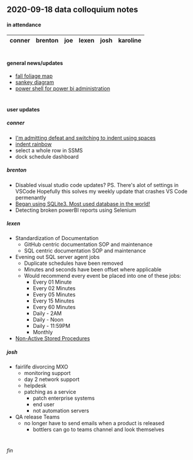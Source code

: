 ## 2020-09-18 data colloquium notes

#### in attendance
| conner | brenton | joe | lexen | josh | karoline |
|--------|---------|-----|-------|------|----------|

#

#### general news/updates
- [fall foliage map](https://smokymountains.com/fall-foliage-map/)
- [sankey diagram](http://energyliteracy.com/)
- [power shell for power bi administration](https://youtu.be/8Yv-o4yJ0uk?t=1055)

#

#### user updates
##### conner
- [I'm admitting defeat and switching to indent using spaces](https://github.com/fairlife-code/quality-consumer_insights/blob/master/exe_consumer_insights2.py)
- [indent rainbow](https://marketplace.visualstudio.com/items?itemName=oderwat.indent-rainbow)
- select a whole row in SSMS
- dock schedule dashboard

##### brenton
- Disabled visual studio code updates? PS. There's alot of settings in VSCode Hopefully this solves my weekly update that crashes VS Code permenantly
- [Began using SQLite3. Most used database in the world!](https://docs.python.org/3/library/sqlite3.html)
- Detecting broken powerBI reports using Selenium 

##### lexen
- Standardization of Documentation
  - GitHub centric documentation SOP and maintenance
  - SQL centric documentation SOP and maintenance
- Evening out SQL server agent jobs
  - Duplicate schedules have been removed
  - Minutes and seconds have been offset where applicable
  - Would recommend every event be placed into one of these jobs:
    - Every 01 Minute
    - Every 02 Minutes
    - Every 05 Minutes
    - Every 15 Minutes
    - Every 60 Minutes
    - Daily - 2AM
    - Daily - Noon
    - Daily - 11:59PM
    - Monthly
- [Non-Active Stored Procedures](http://172.16.5.59/img/Non-Active_Stored_Procedures_-_2020-09-18.PNG)   

##### josh
- fairlife divorcing MXO
  - monitoring support
  - day 2 network support
  - helpdesk
  - patching as a service
    - patch enterprise systems
    - end user
    - not automation servers
- QA release Teams
  - no longer have to send emails when a product is released
    - bottlers can go to teams channel and look themselves
   
#

###### fin

#
